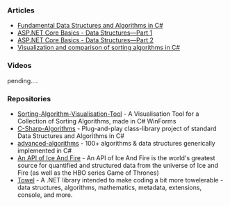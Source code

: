 ### Articles
* [Fundamental Data Structures and Algorithms in C#](https://dev.to/adavidoaiei/fundamental-data-structures-and-algorithms-in-c-4ocf)
* [ASP.NET Core Basics - Data Structures—Part 1](https://www.telerik.com/blogs/aspnet-core-basics-data-structures-part-1)
* [ASP.NET Core Basics - Data Structures—Part 2](https://www.telerik.com/blogs/aspnet-core-basics-data-structures-part-2)
* [Visualization and comparison of sorting algorithms in C#](https://www.codeproject.com/Articles/1087568/Visualization-and-comparison-of-sorting-algorithms)

### Videos

pending....

### Repositories
* [Sorting-Algorithm-Visualisation-Tool](https://github.com/nathanjukes/Sorting-Algorithm-Visualisation-Tool?tab=readme-ov-file) - A Visualisation Tool for a Collection of Sorting Algorithms, made in C# WinForms
* [C-Sharp-Algorithms](https://github.com/aalhour/C-Sharp-Algorithms) - Plug-and-play class-library project of standard Data Structures and Algorithms in C#
* [advanced-algorithms](https://github.com/justcoding121/advanced-algorithms) - 100+ algorithms & data structures generically implemented in C#
* [An API of Ice And Fire](https://github.com/joakimskoog/AnApiOfIceAndFire?tab=readme-ov-file) - An API of Ice And Fire is the world's greatest source for quantified and structured data from the universe of Ice and Fire (as well as the HBO series Game of Thrones)
* [Towel](https://github.com/ZacharyPatten/Towel) - A .NET library intended to make coding a bit more towelerable - data structures, algorithms, mathematics, metadata, extensions, console, and more.